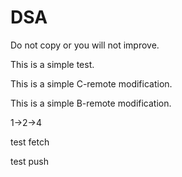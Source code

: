 # DSA

Do not copy or you will not improve.

This is a simple test.

This is a simple C-remote modification.

This is a simple B-remote modification.

1->2->4

test fetch

test push
